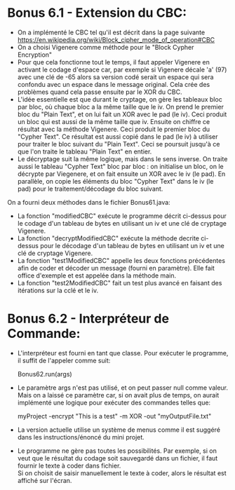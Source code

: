 # Bonus 6.1 - Extension du CBC:

- On a implémenté le CBC tel qu'il est décrit dans la page suivante https://en.wikipedia.org/wiki/Block_cipher_mode_of_operation#CBC 
- On a choisi Vigenere comme méthode pour le "Block Cypher Encryption"
- Pour que cela fonctionne tout le temps, il faut appeler Vigenere en activant le codage d'espace car, par exemple si Vigenere décale 'a' (97) avec une clé de -65 alors sa version codé serait un espace
  qui sera confondu avec un espace dans le message original. Cela crée des problèmes quand cela passe ensuite par le XOR du CBC.
- L'idée essentielle est que durant le cryptage, on gère les tableaux bloc par bloc, où chaque bloc a la même taille que le iv.  On prend le premier bloc du "Plain Text", 
  et on lui fait un XOR avec le pad (le iv).  Ceci produit un bloc qui est aussi de la même taille que iv.  Ensuite on chiffre ce résultat avec la méthode Vigenere.  Ceci produit le premier 
  bloc du "Cypher Text".  Ce résultat est aussi copié dans le pad (le iv) à utiliser pour traiter le bloc suivant du "Plain Text".  Ceci se poursuit jusqu'à ce que l'on traite le 
  tableau "Plain Text" en entier.
- Le décryptage suit la même logique, mais dans le sens inverse.  On traite aussi le tableau "Cypher Text" bloc par bloc : on initialise un bloc, on le décrypte par Viegenere, et 
  on fait ensuite un XOR avec le iv (le pad).  En parallèle, on copie les éléments du bloc "Cypher Text" dans le iv (le pad) pour le traitement/décodage du bloc suivant.
  
On a fourni deux méthodes dans le fichier Bonus61.java:
  - La fonction "modifiedCBC"  exécute le programme décrit ci-dessus pour le codage d'un tableau de bytes en utilisant un iv et une clé de cryptage Vigenere.
  - La fonction "decryptModifiedCBC"  exécute la méthode decrite ci-dessus pour le décodage d'un tableau de bytes en utilisant un iv et une clé de cryptage Vigenere.
  - La fonction "test1ModifiedCBC" appelle les deux fonctions précédentes afin de coder et décoder un message (fourni en paramètre). Elle fait office d'exemple et est appelée dans la méthode main.
  - La fonction "test2ModifiedCBC" fait un test plus avancé en faisant des itérations sur la cclé et le iv.
  
  
# Bonus 6.2 - Interpréteur de Commande:


- L'interpréteur est fourni en tant que classe.  Pour exécuter le programme, il suffit de l'appeler comme suit:
		
	Bonus62.run(args)
		
- Le paramètre args n'est pas utilisé, et on peut passer null comme valeur.  Mais on a laissé ce paramètre car, si on avait plus de temps, on aurait
  implémenté une logique pour exécuter des commandes telles que:
     
     myProject -encrypt "This is a test" -m XOR -out "myOutputFile.txt"
     
- La version actuelle utilise un système de menus comme il est suggéré dans les instructions/énoncé du mini projet.
- Le programme ne gère pas toutes les possibilités.  Par exemple, si on veut que le résultat du codage soit sauvegardé dans un fichier, il faut fournir le texte à coder dans fichier.  
  Si on choisit de saisir manuellement le texte à coder, alors le résultat est affiché sur l'écran.